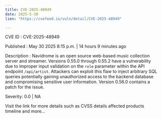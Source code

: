 ```yaml
---
title: CVE-2025-48949
date: 2025-5-30
lien: "https://cvefeed.io/vuln/detail/CVE-2025-48949"

---
```


CVE ID : CVE-2025-48949

Published :  May 30
2025
8:15 p.m. | 14 hours
9 minutes ago

Description : Navidrome is an open source web-based music collection server and streamer. Versions 0.55.0 through 0.55.2 have a vulnerability due to improper input validation on the `role` parameter within the API endpoint `/api/artist`. Attackers can exploit this flaw to inject arbitrary SQL queries
potentially gaining unauthorized access to the backend database and compromising sensitive user information. Version 0.56.0 contains a patch for the issue.

Severity: 0.0 | NA

Visit the link for more details
such as CVSS details
affected products
timeline
and more...
